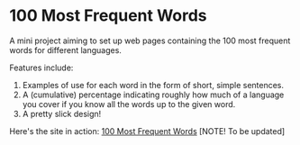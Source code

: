 # 100 Most Frequent Words

A mini project aiming to set up web pages containing the 100 most frequent words for different languages.

Features include:
1. Examples of use for each word in the form of short, simple sentences.
2. A (cumulative) percentage indicating roughly how much of a language you cover if you know all the words up to the given word.
3. A pretty slick design!

Here's the site in action: [100 Most Frequent  Words](http://projects.svanevik.me/most-frequent-words) [NOTE! To be updated]
